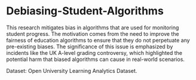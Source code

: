 # Debiasing-Student-Algorithms
This research mitigates bias in algorithms that are used for monitoring student progress. The motivation comes from the need to improve the fairness of education algorithms to ensure that they do not perpetuate any pre-existing biases. The significance of this issue is emphasized by incidents like the UK A-level grading controversy, which highlighted the potential harm that biased algorithms can cause in real-world scenarios.

Dataset: Open University Learning Analytics Dataset.
